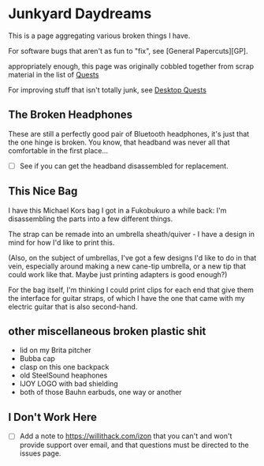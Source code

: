 # Junkyard Daydreams

This is a page aggregating various broken things I have.

For software bugs that aren't as fun to "fix", see [General Papercuts][GP].

[General Papercuts]: t1zk1-jqgcq-wq9ag-dgkdj-p64y5

appropriately enough, this page was originally cobbled together from scrap material in the list of [Quests][]

[Quests]: dwjwz-5wex1-ge9ve-1w4ge-avg0g

For improving stuff that isn't totally junk, see [Desktop Quests](8hded-p2qjr-yq8cj-3g9j7-bq7gr)

## The Broken Headphones

These are still a perfectly good pair of Bluetooth headphones, it's just that the one hinge is broken. You know, that headband was never all that comfortable in the first place...

- [ ] See if you can get the headband disassembled for replacement.

## This Nice Bag

I have this Michael Kors bag I got in a Fukobukuro a while back: I'm disassembling the parts into a few different things.

The strap can be remade into an umbrella sheath/quiver - I have a design in mind for how I'd like to print this.

(Also, on the subject of umbrellas, I've got a few designs I'd like to do in that vein, especially around making a new cane-tip umbrella, or a new tip that could work like that. Maybe just printing adapters is good enough?)

For the bag itself, I'm thinking I could print clips for each end that give them the interface for guitar straps, of which I have the one that came with my electric guitar that is also second-hand.

## other miscellaneous broken plastic shit

- lid on my Brita pitcher
- Bubba cap
- clasp on this one backpack
- old SteelSound heaphones
- IJOY LOGO with bad shielding
- both of those Bauhn earbuds, one way or another

## I Don't Work Here

- [ ] Add a note to https://willithack.com/izon that you can't and won't provide support over email, and that questions must be directed to the issues page.
